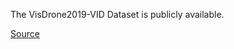 The VisDrone2019-VID Dataset is publicly available.

[Source](https://github.com/VisDrone/VisDrone-Dataset)